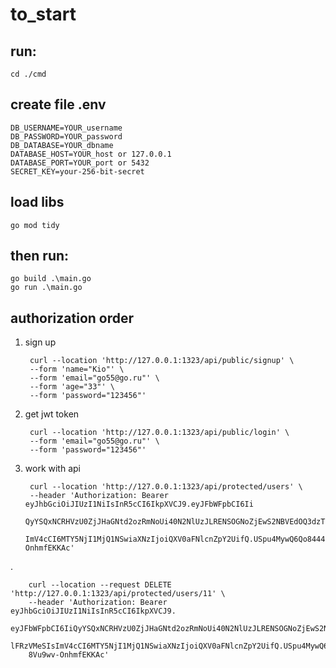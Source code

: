 # to_start


## run:
    cd ./cmd
## create file .env
    DB_USERNAME=YOUR_username
    DB_PASSWORD=YOUR_password
    DB_DATABASE=YOUR_dbname
    DATABASE_HOST=YOUR_host or 127.0.0.1
    DATABASE_PORT=YOUR_port or 5432
    SECRET_KEY=your-256-bit-secret
## load libs
    go mod tidy

## then run:
    go build .\main.go
    go run .\main.go 

## authorization order
1. sign up


        curl --location 'http://127.0.0.1:1323/api/public/signup' \
        --form 'name="Kio"' \
        --form 'email="go55@go.ru"' \
        --form 'age="33"' \
        --form 'password="123456"'
2. get jwt token


        curl --location 'http://127.0.0.1:1323/api/public/login' \
        --form 'email="go55@go.ru"' \
        --form 'password="123456"'

3. work with api

    
        curl --location 'http://127.0.0.1:1323/api/protected/users' \
        --header 'Authorization: Bearer eyJhbGciOiJIUzI1NiIsInR5cCI6IkpXVCJ9.eyJFbWFpbCI6Ii
        QyYSQxNCRHVzU0ZjJHaGNtd2ozRmNoUi40N2NlUzJLRENSOGNoZjEwS2NBVEdOQ3dzTmdCRWlFRzVMeSIs
        ImV4cCI6MTY5NjI1MjQ1NSwiaXNzIjoiQXV0aFNlcnZpY2UifQ.USpu4MywQ6Qo8444h2STXoUuIK8Vu9wv-OnhmfEKKAc'


.


        curl --location --request DELETE 'http://127.0.0.1:1323/api/protected/users/11' \
        --header 'Authorization: Bearer eyJhbGciOiJIUzI1NiIsInR5cCI6IkpXVCJ9.
        eyJFbWFpbCI6IiQyYSQxNCRHVzU0ZjJHaGNtd2ozRmNoUi40N2NlUzJLRENSOGNoZjEwS2NBVEdOQ3dzTmdCRW
        lFRzVMeSIsImV4cCI6MTY5NjI1MjQ1NSwiaXNzIjoiQXV0aFNlcnZpY2UifQ.USpu4MywQ6Qo8444h2STXoUuIK
        8Vu9wv-OnhmfEKKAc'
